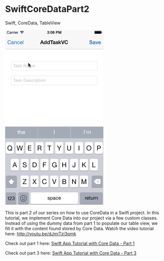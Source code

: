SwiftCoreDataPart2
==================

Swift, CoreData, TableView 

<img src="preview.gif">

This is part 2 of our series on how to use CoreData in a Swift project. In this tutorial, we implement Core Data into our project via a few custom classes. Instead of using the dummy data from part 1 to populate our table view, we fill it with the content found stored by Core Data. Watch the video tutorial here: http://youtu.be/dJmiTzj3qmk

Check out part 1 here: <a href="http://youtu.be/I7n3t5eAkoo" target="_blank">Swift App Tutorial with Core Data - Part 1</a>

Check out part 3 here: <a href="http://youtu.be/oIh0V2lhRLI" target="_blank">Swift App Tutorial with Core Data - Part 3</a>
